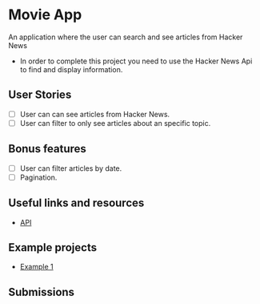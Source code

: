 # Movie App

An application where the user can search and see articles from Hacker News

-   In order to complete this project you need to use the Hacker News Api to find and display information.

## User Stories

-   [ ] User can can see articles from Hacker News.
-   [ ] User can filter to only see articles about an specific topic.

## Bonus features

-   [ ] User can filter articles by date.
-   [ ] Pagination.

## Useful links and resources

-   [API](https://hn.algolia.com/api)

## Example projects

- [Example 1](https://www.youtube.com/watch?v=LN6Dol_fX0w)

## Submissions
